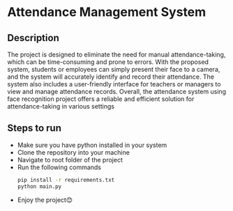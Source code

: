 # Attendance Management System

## Description
The project is designed to eliminate the
need for manual attendance-taking, which can be time-consuming
and prone to errors. With the proposed system, students or
employees can simply present their face to a camera, and the
system will accurately identify and record their attendance. The
system also includes a user-friendly interface for teachers or
managers to view and manage attendance records. Overall, the
attendance system using face recognition project offers a reliable
and efficient solution for attendance-taking in various settings


## Steps to run
- Make sure you have python installed in your system
- Clone the repository into your machine
- Navigate to root folder of the project
- Run the following commands
    ```bash
    pip install -r requirements.txt
    python main.py
    ```
- Enjoy the project😊
